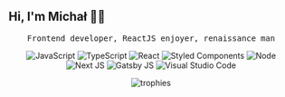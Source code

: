## Hi, I'm Michał 🙋‍♂️

<p align="center">
  <samp>
    Frontend developer, ReactJS enjoyer, renaissance man
  </samp>
</p>
<!-- badges -->
<p align="center">
  <img src="https://img.shields.io/badge/javascript-%23323330.svg?style=for-the-badge&logo=javascript&logoColor=%23F7DF1E" alt="JavaScript"/>
  <img src="https://img.shields.io/badge/typescript-%23007ACC.svg?style=for-the-badge&logo=typescript&logoColor=white" alt="TypeScript"/>
  <img src="https://img.shields.io/badge/react-%2320232a.svg?style=for-the-badge&logo=react&logoColor=%2361DAFB" alt="React"/>
  <img src="https://img.shields.io/badge/styled--components-DB7093?style=for-the-badge&logo=styled-components&logoColor=white" alt="Styled Components"/>
  <img src="https://img.shields.io/badge/node.js-6DA55F?style=for-the-badge&logo=node.js&logoColor=white" alt="Node"/>
  <img src="https://img.shields.io/badge/Next-black?style=for-the-badge&logo=next.js&logoColor=white" alt="Next JS"/>
  <img src="https://img.shields.io/badge/Gatsby-%23663399.svg?style=for-the-badge&logo=gatsby&logoColor=white" alt="Gatsby JS"/>
  <img src="https://img.shields.io/badge/Visual%20Studio%20Code-0078d7.svg?style=for-the-badge&logo=visual-studio-code&logoColor=white" alt="Visual Studio Code"/>  
</p>
<!-- trophies -->
<p align="center">
  <img src="https://github-profile-trophy.vercel.app/?username=auto200&title=Commit,Repositories,PullRequest&theme=onedark&row=1&column=3" alt="trophies" />
</p>
